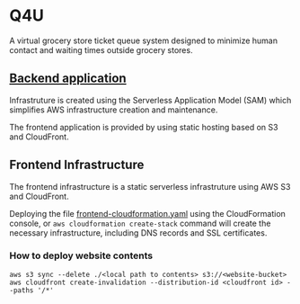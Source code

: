 # Q4U

A virtual grocery store ticket queue system designed to minimize human contact and waiting times outside grocery stores. 

## [Backend application](backend/README.md)

Infrastruture is created using the Serverless Application Model (SAM) which simplifies AWS infrastructure creation and maintenance.

The frontend application is provided by using static hosting based on S3 and CloudFront.

## Frontend Infrastructure

The frontend infrastructure is a static serverless infrastruture using AWS S3 and CloudFront.

Deploying the file [frontend-cloudformation.yaml](frontend-cloudformation.yaml) using the CloudFormation console, or `aws cloudformation create-stack` command will create the necessary infrastructure, including DNS records and SSL certificates.
  
### How to deploy website contents

```shell script
aws s3 sync --delete ./<local path to contents> s3://<website-bucket>
aws cloudfront create-invalidation --distribution-id <cloudfront id> --paths '/*'
``` 